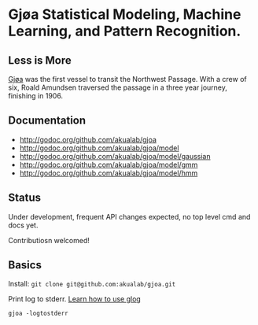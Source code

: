 # Gjøa Statistical Modeling, Machine Learning, and Pattern Recognition.

## Less is More

[Gjøa](http://en.wikipedia.org/wiki/Gj%C3%B8a) was the first vessel to transit the Northwest Passage. With a crew of six, Roald Amundsen traversed the passage in a three year journey, finishing in 1906.

## Documentation
  * http://godoc.org/github.com/akualab/gjoa
  * http://godoc.org/github.com/akualab/gjoa/model
  * http://godoc.org/github.com/akualab/gjoa/model/gaussian
  * http://godoc.org/github.com/akualab/gjoa/model/gmm
  * http://godoc.org/github.com/akualab/gjoa/model/hmm

## Status

Under development, frequent API changes expected, no top level cmd and docs yet.

Contributiosn welcomed!

## Basics

Install: `git clone git@github.com:akualab/gjoa.git`

Print log to stderr. [Learn how to use glog](http://google-glog.googlecode.com/svn/trunk/doc/glog.html)
```
gjoa -logtostderr
```
